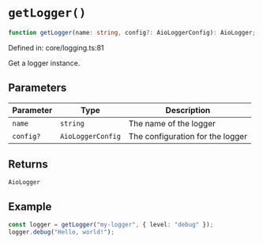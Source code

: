 # `getLogger()`

```ts
function getLogger(name: string, config?: AioLoggerConfig): AioLogger;
```

Defined in: core/logging.ts:81

Get a logger instance.

## Parameters

| Parameter | Type              | Description                      |
| --------- | ----------------- | -------------------------------- |
| `name`    | `string`          | The name of the logger           |
| `config?` | `AioLoggerConfig` | The configuration for the logger |

## Returns

`AioLogger`

## Example

```ts
const logger = getLogger("my-logger", { level: "debug" });
logger.debug("Hello, world!");
```
